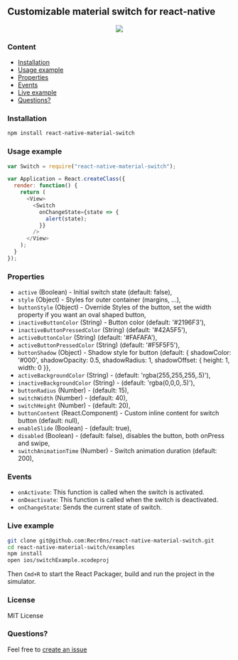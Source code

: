 ## Customizable material switch for react-native

<p align="center">
    <img src ="http://oi57.tinypic.com/2rysl94.jpg" />
</p>

### Content

* [Installation](#installation)
* [Usage example](#usage-example)
* [Properties](#properties)
* [Events](#events)
* [Live example](#live-example)
* [Questions?](#questions)

### Installation

```bash
npm install react-native-material-switch
```

### Usage example

```javascript
var Switch = require("react-native-material-switch");

var Application = React.createClass({
  render: function() {
    return (
      <View>
        <Switch
          onChangeState={state => {
            alert(state);
          }}
        />
      </View>
    );
  }
});
```

### Properties

* `active` (Boolean) - Initial switch state (default: false),
* `style` (Object) - Styles for outer container (margins, ...),
* `buttonStyle` (Object) - Override Styles of the button, set the width property if you want an oval shaped button,
* `inactiveButtonColor` (String) - Button color (default: '#2196F3'),
* `inactiveButtonPressedColor` (String) (default: '#42A5F5'),
* `activeButtonColor` (String) (default: '#FAFAFA'),
* `activeButtonPressedColor` (String) (default: '#F5F5F5'),
* `buttonShadow` (Object) - Shadow style for button (default: { shadowColor: '#000', shadowOpacity: 0.5, shadowRadius: 1, shadowOffset: { height: 1, width: 0 }},
* `activeBackgroundColor` (String) - (default: 'rgba(255,255,255,.5)'),
* `inactiveBackgroundColor` (String) - (default: 'rgba(0,0,0,.5)'),
* `buttonRadius` (Number) - (default: 15),
* `switchWidth` (Number) - (default: 40),
* `switchHeight` (Number) - (default: 20),
* `buttonContent` (React.Component) - Custom inline content for switch button (default: null),
* `enableSlide` (Boolean) - (default: true),
* `disabled` (Boolean) - (default: false), disables the button, both onPress and swipe,
* `switchAnimationTime` (Number) - Switch animation duration (default: 200),

### Events

* `onActivate`: This function is called when the switch is activated.
* `onDeactivate`: This function is called when the switch is deactivated.
* `onChangeState`: Sends the current state of switch.

### Live example

```sh
git clone git@github.com:Recr0ns/react-native-material-switch.git
cd react-native-material-switch/examples
npm install
open ios/switchExample.xcodeproj
```

Then `Cmd+R` to start the React Packager, build and run the project in the simulator.

### License

MIT License

### Questions?

Feel free to [create an issue](https://github.com/Recr0ns/react-native-material-switch/issues)
